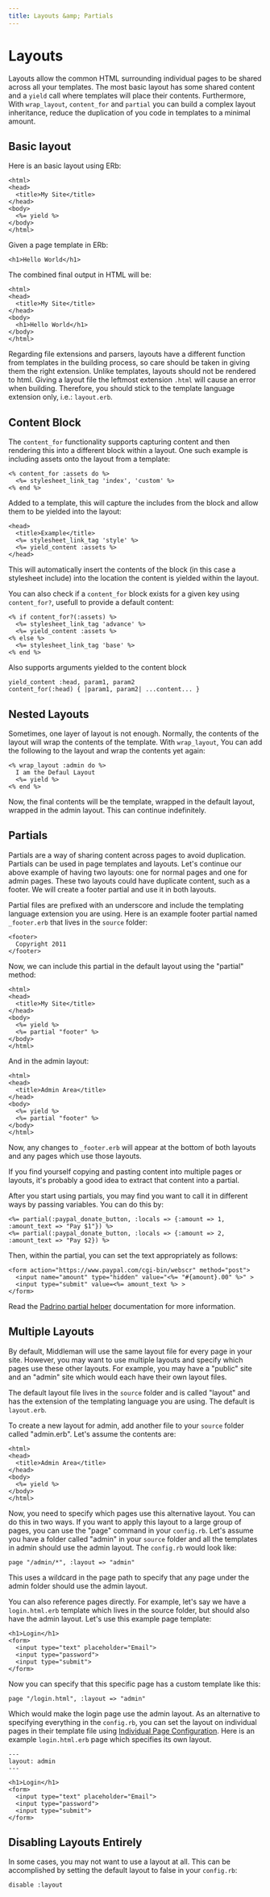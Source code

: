 ```yaml
---
title: Layouts &amp; Partials
---
```



# Layouts

Layouts allow the common HTML surrounding individual pages to be shared across all your templates. The most basic layout has some shared content and a `yield` call where templates will place their contents. Furthermore, With `wrap_layout`, `content_for` and `partial` you can build a complex layout inheritance, reduce the duplication of you code in templates to a minimal amount.

## Basic layout 

Here is an basic layout using ERb:

    <html>
    <head>
      <title>My Site</title>
    </head>
    <body>
      <%= yield %>
    </body>
    </html> 

Given a page template in ERb:

    <h1>Hello World</h1>

The combined final output in HTML will be:

    <html>
    <head>
      <title>My Site</title>
    </head>
    <body>
      <h1>Hello World</h1>
    </body>
    </html> 

Regarding file extensions and parsers, layouts have a different function from templates in the building process, so care should be taken in giving them the right extension. Unlike templates, layouts should not be rendered to html. Giving a layout file the leftmost extension `.html` will cause an error when building. Therefore, you should stick to the template language extension only, i.e.: `layout.erb`.


## Content Block

The `content_for` functionality supports capturing content and then rendering this into a different block within a layout. One such example is including assets onto the layout from a template:

    <% content_for :assets do %>
      <%= stylesheet_link_tag 'index', 'custom' %>
    <% end %>
    
Added to a template, this will capture the includes from the block and allow them to be yielded into the layout:

    <head>
      <title>Example</title>
      <%= stylesheet_link_tag 'style' %>
      <%= yield_content :assets %>
    </head>
    
This will automatically insert the contents of the block (in this case a stylesheet include) into the location the content is yielded within the layout.

You can also check if a `content_for` block exists for a given key using `content_for?`, usefull to provide a default content:

    <% if content_for?(:assets) %>
      <%= stylesheet_link_tag 'advance' %>
      <%= yield_content :assets %>
    <% else %>
      <%= stylesheet_link_tag 'base' %>
    <% end %>
  
Also supports arguments yielded to the content block

    yield_content :head, param1, param2
    content_for(:head) { |param1, param2| ...content... }


## Nested Layouts

Sometimes, one layer of layout is not enough. Normally, the contents of the layout will wrap the contents of the template. With `wrap_layout`, You can add the following to the layout and wrap the contents yet again:

    <% wrap_layout :admin do %>
      I am the Defaul Layout
      <%= yield %>
    <% end %>

Now, the final contents will be the template, wrapped in the default layout, wrapped in the admin layout. This can 
continue indefinitely.


## Partials

Partials are a way of sharing content across pages to avoid duplication. Partials can be used in page templates and layouts. Let's continue our above example of having two layouts: one for normal pages and one for admin pages. These two layouts could have duplicate content, such as a footer. We will create a footer partial and use it in both layouts.

Partial files are prefixed with an underscore and include the templating language extension you are using. Here is an example footer partial named `_footer.erb` that lives in the `source` folder:

    <footer>
      Copyright 2011
    </footer>

Now, we can include this partial in the default layout using the "partial" method:

    <html>
    <head>
      <title>My Site</title>
    </head>
    <body>
      <%= yield %>
      <%= partial "footer" %>
    </body>
    </html>
    
And in the admin layout:

    <html>
    <head>
      <title>Admin Area</title>
    </head>
    <body>
      <%= yield %>
      <%= partial "footer" %>
    </body>
    </html>

Now, any changes to `_footer.erb` will appear at the bottom of both layouts and any pages which use those layouts.

If you find yourself copying and pasting content into multiple pages or layouts, it's probably a good idea to extract that content into a partial.

After you start using partials, you may find you want to call it in different ways by passing variables. You can do this by:

    <%= partial(:paypal_donate_button, :locals => {:amount => 1, :amount_text => "Pay $1"}) %>
    <%= partial(:paypal_donate_button, :locals => {:amount => 2, :amount_text => "Pay $2}) %>

Then, within the partial, you can set the text appropriately as follows:

    <form action="https://www.paypal.com/cgi-bin/webscr" method="post">
      <input name="amount" type="hidden" value="<%= "#{amount}.00" %>" >
      <input type="submit" value=<%= amount_text %> >
    </form>

Read the [Padrino partial helper] documentation for more information.

[Haml]: http://haml-lang.com/
[Slim]: http://slim-lang.com/
[Markdown]: http://daringfireball.net/projects/markdown/
[these guides are written in Markdown]: https://raw.github.com/middleman/middleman-guides/master/source/guides/basics-of-templates.html.markdown
[Individual Page Configuration]: /guides/individual-page-configuration
[Padrino partial helper]: http://www.padrinorb.com/api/classes/Padrino/Helpers/RenderHelpers.html




## Multiple Layouts

By default, Middleman will use the same layout file for every page in your site. However, you may want to use multiple layouts and specify which pages use these other layouts. For example, you may have a "public" site and an "admin" site which would each have their own layout files.

The default layout file lives in the `source` folder and is called "layout" and has the extension of the templating language you are using. The default is `layout.erb`.

To create a new layout for admin, add another file to your `source` folder called "admin.erb". Let's assume the contents are:

    <html>
    <head>
      <title>Admin Area</title>
    </head>
    <body>
      <%= yield %>
    </body>
    </html>

Now, you need to specify which pages use this alternative layout. You can do this in two ways. If you want to apply this layout to a large group of pages, you can use the "page" command in your `config.rb`. Let's assume you have a folder called "admin" in your `source` folder and all the templates in admin should use the admin layout. The `config.rb` would look like:

    page "/admin/*", :layout => "admin"

This uses a wildcard in the page path to specify that any page under the admin folder should use the admin layout. 

You can also reference pages directly. For example, let's say we have a `login.html.erb` template which lives in the source folder, but should also have the admin layout. Let's use this example page template:

    <h1>Login</h1>
    <form>
      <input type="text" placeholder="Email">
      <input type="password">
      <input type="submit">
    </form>

Now you can specify that this specific page has a custom template like this:

    page "/login.html", :layout => "admin"

Which would make the login page use the admin layout. As an alternative to specifying everything in the `config.rb`, you can set the layout on individual pages in their template file using [Individual Page Configuration]. Here is an example `login.html.erb` page which specifies its own layout.

    ---
    layout: admin
    ---
    
    <h1>Login</h1>
    <form>
      <input type="text" placeholder="Email">
      <input type="password">
      <input type="submit">
    </form>


## Disabling Layouts Entirely

In some cases, you may not want to use a layout at all. This can be accomplished by setting the default layout to false in your `config.rb`:

    disable :layout
